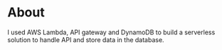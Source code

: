# About 

I used AWS Lambda, API gateway and DynamoDB to build a serverless solution to handle API and store data in the database.




